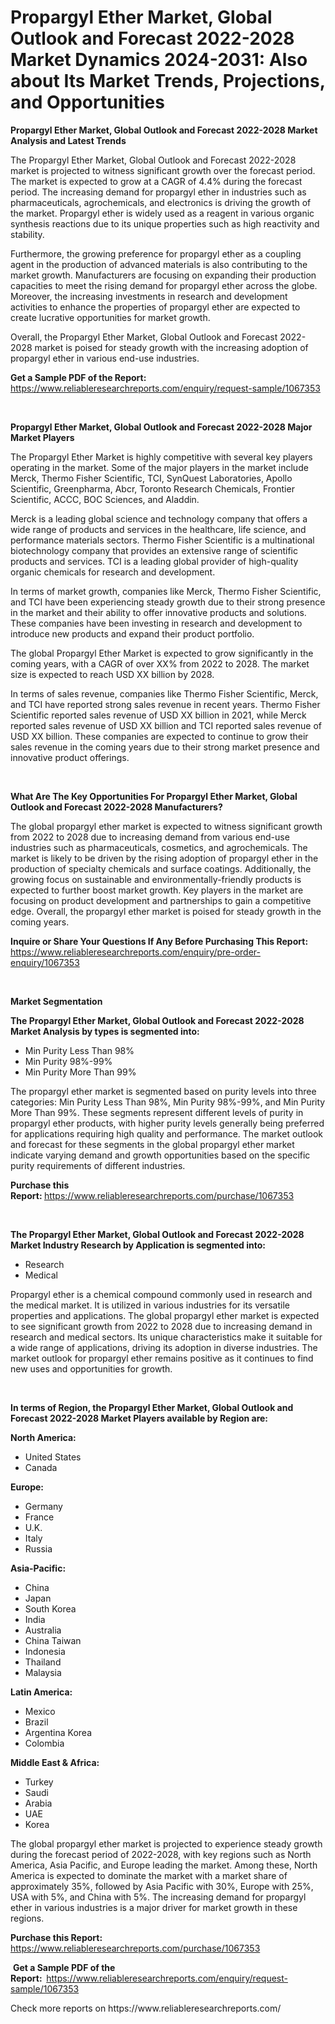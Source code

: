 <p><h1>Propargyl Ether Market, Global Outlook and Forecast 2022-2028 Market Dynamics 2024-2031: Also about Its Market Trends, Projections, and Opportunities</h1></p><p><strong>Propargyl Ether Market, Global Outlook and Forecast 2022-2028 Market Analysis and Latest Trends</strong></p>
<p><p>The Propargyl Ether Market, Global Outlook and Forecast 2022-2028 market is projected to witness significant growth over the forecast period. The market is expected to grow at a CAGR of 4.4% during the forecast period. The increasing demand for propargyl ether in industries such as pharmaceuticals, agrochemicals, and electronics is driving the growth of the market. Propargyl ether is widely used as a reagent in various organic synthesis reactions due to its unique properties such as high reactivity and stability.</p><p>Furthermore, the growing preference for propargyl ether as a coupling agent in the production of advanced materials is also contributing to the market growth. Manufacturers are focusing on expanding their production capacities to meet the rising demand for propargyl ether across the globe. Moreover, the increasing investments in research and development activities to enhance the properties of propargyl ether are expected to create lucrative opportunities for market growth.</p><p>Overall, the Propargyl Ether Market, Global Outlook and Forecast 2022-2028 market is poised for steady growth with the increasing adoption of propargyl ether in various end-use industries.</p></p>
<p><strong>Get a Sample PDF of the Report:&nbsp;</strong> <a href="https://www.reliableresearchreports.com/enquiry/request-sample/1067353">https://www.reliableresearchreports.com/enquiry/request-sample/1067353</a></p>
<p>&nbsp;</p>
<p><strong>Propargyl Ether Market, Global Outlook and Forecast 2022-2028 Major Market Players</strong></p>
<p><p>The Propargyl Ether Market is highly competitive with several key players operating in the market. Some of the major players in the market include Merck, Thermo Fisher Scientific, TCI, SynQuest Laboratories, Apollo Scientific, Greenpharma, Abcr, Toronto Research Chemicals, Frontier Scientific, ACCC, BOC Sciences, and Aladdin.</p><p>Merck is a leading global science and technology company that offers a wide range of products and services in the healthcare, life science, and performance materials sectors. Thermo Fisher Scientific is a multinational biotechnology company that provides an extensive range of scientific products and services. TCI is a leading global provider of high-quality organic chemicals for research and development.</p><p>In terms of market growth, companies like Merck, Thermo Fisher Scientific, and TCI have been experiencing steady growth due to their strong presence in the market and their ability to offer innovative products and solutions. These companies have been investing in research and development to introduce new products and expand their product portfolio.</p><p>The global Propargyl Ether Market is expected to grow significantly in the coming years, with a CAGR of over XX% from 2022 to 2028. The market size is expected to reach USD XX billion by 2028.</p><p>In terms of sales revenue, companies like Thermo Fisher Scientific, Merck, and TCI have reported strong sales revenue in recent years. Thermo Fisher Scientific reported sales revenue of USD XX billion in 2021, while Merck reported sales revenue of USD XX billion and TCI reported sales revenue of USD XX billion. These companies are expected to continue to grow their sales revenue in the coming years due to their strong market presence and innovative product offerings.</p></p>
<p>&nbsp;</p>
<p><strong>What Are The Key Opportunities For Propargyl Ether Market, Global Outlook and Forecast 2022-2028 Manufacturers?</strong></p>
<p><p>The global propargyl ether market is expected to witness significant growth from 2022 to 2028 due to increasing demand from various end-use industries such as pharmaceuticals, cosmetics, and agrochemicals. The market is likely to be driven by the rising adoption of propargyl ether in the production of specialty chemicals and surface coatings. Additionally, the growing focus on sustainable and environmentally-friendly products is expected to further boost market growth. Key players in the market are focusing on product development and partnerships to gain a competitive edge. Overall, the propargyl ether market is poised for steady growth in the coming years.</p></p>
<p><strong>Inquire or Share Your Questions If Any Before Purchasing This Report:</strong> <a href="https://www.reliableresearchreports.com/enquiry/pre-order-enquiry/1067353">https://www.reliableresearchreports.com/enquiry/pre-order-enquiry/1067353</a></p>
<p>&nbsp;</p>
<p><strong>Market Segmentation</strong></p>
<p><strong>The Propargyl Ether Market, Global Outlook and Forecast 2022-2028 Market Analysis by types is segmented into:</strong></p>
<p><ul><li>Min Purity Less Than 98%</li><li>Min Purity 98%-99%</li><li>Min Purity More Than 99%</li></ul></p>
<p><p>The propargyl ether market is segmented based on purity levels into three categories: Min Purity Less Than 98%, Min Purity 98%-99%, and Min Purity More Than 99%. These segments represent different levels of purity in propargyl ether products, with higher purity levels generally being preferred for applications requiring high quality and performance. The market outlook and forecast for these segments in the global propargyl ether market indicate varying demand and growth opportunities based on the specific purity requirements of different industries.</p></p>
<p><strong>Purchase this Report:&nbsp;</strong><a href="https://www.reliableresearchreports.com/purchase/1067353">https://www.reliableresearchreports.com/purchase/1067353</a></p>
<p>&nbsp;</p>
<p><strong>The Propargyl Ether Market, Global Outlook and Forecast 2022-2028 Market Industry Research by Application is segmented into:</strong></p>
<p><ul><li>Research</li><li>Medical</li></ul></p>
<p><p>Propargyl ether is a chemical compound commonly used in research and the medical market. It is utilized in various industries for its versatile properties and applications. The global propargyl ether market is expected to see significant growth from 2022 to 2028 due to increasing demand in research and medical sectors. Its unique characteristics make it suitable for a wide range of applications, driving its adoption in diverse industries. The market outlook for propargyl ether remains positive as it continues to find new uses and opportunities for growth.</p></p>
<p>&nbsp;</p>
<p><strong>In terms of Region, the Propargyl Ether Market, Global Outlook and Forecast 2022-2028 Market Players available by Region are:</strong></p>
<p>
    <p> <strong> North America: </strong>
        <ul>
            <li>United States</li>
            <li>Canada</li>
        </ul>
        </p> 
    <p> <strong> Europe: </strong>
        <ul>
            <li>Germany</li>
            <li>France</li>
            <li>U.K.</li>
            <li>Italy</li>
            <li>Russia</li>
        </ul>
        </p> 
    <p> <strong> Asia-Pacific: </strong>
        <ul>
            <li>China</li>
            <li>Japan</li>
            <li>South Korea</li>
            <li>India</li>
            <li>Australia</li>
            <li>China Taiwan</li>
            <li>Indonesia</li>
            <li>Thailand</li>
            <li>Malaysia</li>
        </ul>
        </p> 
    <p> <strong> Latin America: </strong>
        <ul>
            <li>Mexico</li>
            <li>Brazil</li>
            <li>Argentina Korea</li>
            <li>Colombia</li>
        </ul>
        </p> 
    <p> <strong> Middle East & Africa: </strong>
        <ul>
            <li>Turkey</li>
            <li>Saudi</li>
            <li>Arabia</li>
            <li>UAE</li>
            <li>Korea</li>
        </ul>
    </p>
    </p>
<p><p>The global propargyl ether market is projected to experience steady growth during the forecast period of 2022-2028, with key regions such as North America, Asia Pacific, and Europe leading the market. Among these, North America is expected to dominate the market with a market share of approximately 35%, followed by Asia Pacific with 30%, Europe with 25%, USA with 5%, and China with 5%. The increasing demand for propargyl ether in various industries is a major driver for market growth in these regions.</p></p>
<p><strong>Purchase this Report: </strong><a href="https://www.reliableresearchreports.com/purchase/1067353">https://www.reliableresearchreports.com/purchase/1067353</a></p>
<p>&nbsp;<strong>Get a Sample PDF of the Report:&nbsp;&nbsp;</strong><a href="https://www.reliableresearchreports.com/enquiry/request-sample/1067353">https://www.reliableresearchreports.com/enquiry/request-sample/1067353</a></p>
<p><strong></strong></p>
<p>Check more reports on https://www.reliableresearchreports.com/</p>
